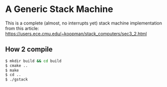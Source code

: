 # A Generic Stack Machine

This is a complete (almost, no interrupts yet) stack machine implementation from this article:
https://users.ece.cmu.edu/~koopman/stack_computers/sec3_2.html

## How 2 compile

```bash
$ mkdir build && cd build
$ cmake ..
$ make
$ cd ..
$ ./gstack
```

